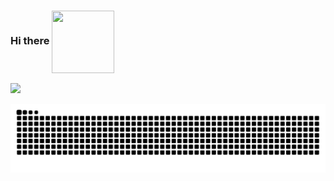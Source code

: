 ### Hi there <img align="center" width="100" height="100" src="https://media.tenor.com/images/a09dbf952a038135796889f521ef648f/tenor.gif">
</div>

<a href="https://github.com/meritissimo1">
  <img height="180em" src="https://github-readme-stats.vercel.app/api?username=meritissimo1&show_icons=true&theme=dracula&include_all_commits=true&count_private=true"/>
  
  ![Snake animation](https://github.com/meritissimo1/meritissimo1/blob/output/github-contribution-grid-snake.svg)
  
</div>
